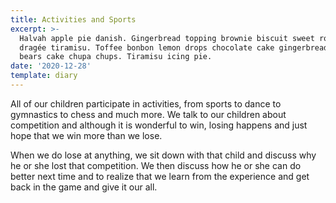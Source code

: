 ```yaml
---
title: Activities and Sports
excerpt: >-
  Halvah apple pie danish. Gingerbread topping brownie biscuit sweet roll candy
  dragée tiramisu. Toffee bonbon lemon drops chocolate cake gingerbread. Gummi
  bears cake chupa chups. Tiramisu icing pie.
date: '2020-12-28'
template: diary
---
```

All of our children participate in activities, from sports to dance to gymnastics to chess and much more. We talk to our children about competition and although it is wonderful to win, losing happens and just hope that we win more than we lose.



When we do lose at anything, we sit down with that child and discuss why he or she lost that competition. We then discuss how he or she can do better next time and to realize that we learn from the experience and get back in the game and give it our all. 
